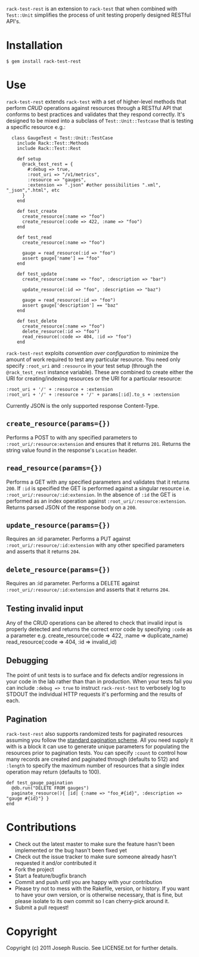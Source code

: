 `rack-test-rest` is an extension to `rack-test` that when combined with
`Test::Unit` simplifies the process of unit testing properly
designed RESTful API's.

# Installation
    $ gem install rack-test-rest

# Use

`rack-test-rest` extends `rack-test` with a set of higher-level methods that
perform _CRUD_ operations against resources through a RESTful API that conforms
to best practices and validates that they respond correctly.
It's designed to be mixed into a subclass of `Test::Unit::Testcase`
that is testing a specific resource e.g.:

      class GaugeTest < Test::Unit::TestCase
        include Rack::Test::Methods
        include Rack::Test::Rest

        def setup
          @rack_test_rest = {
            #:debug => true,
            :root_uri => "/v1/metrics",
            :resource => "gauges",
            :extension => ".json" #other possibilities ".xml", "_json",".html", etc
          }
        end

        def test_create
          create_resource(:name => "foo")
          create_resource(:code => 422, :name => "foo")
        end

        def test_read
          create_resource(:name => "foo")

          gauge = read_resource(:id => "foo")
          assert gauge['name'] == "foo"
        end

        def test_update
          create_resource(:name => "foo", :description => "bar")

          update_resource(:id => "foo", :description => "baz")

          gauge = read_resource(:id => "foo")
          assert gauge['description'] == "baz"
        end

        def test_delete
          create_resource(:name => "foo")
          delete_resource(:id => "foo")
          read_resource(:code => 404, :id => "foo")
        end

`rack-test-rest` exploits _convention over configuration_ to minimize the amount of work
required to test any particular resource. You need only specify `:root_uri` and `:resource`
in your test setup (through the `@rack_test_rest` instance variable). These are combined
to create either the URI for creating/indexing resources or the URI for a particular resource:

    :root_uri + '/' + :resource + :extension
    :root_uri + '/' + :resource + '/' + params[:id].to_s + :extension

Currently JSON is the only supported response Content-Type.

## `create_resource(params={})`

Performs a POST to with any specified parameters to `:root_uri/:resource:extension`
and ensures that it returns `201`. Returns the string value found in the response's
`Location` header.

## `read_resource(params={})`

Performs a GET with any specified parameters and validates that it returns `200`.
If `:id` is specified the GET is performed against a singular resource i.e.
`:root_uri/:resource/:id:extension`. In the absence of `:id` the GET is performed
as an index operation against `:root_uri/:resource:extension`. Returns parsed
JSON of the response body on a `200`.

## `update_resource(params={})`

Requires an :id parameter. Performs a PUT against `:root_uri/:resource/:id:extension`
with any other specified parameters and asserts that it returns `204`.

## `delete_resource(params={})`

Requires an :id parameter. Performs a DELETE against `:root_uri/:resource/:id:extension`
and asserts that it returns `204`.

## Testing invalid input

Any of the CRUD operations can be altered to check that invalid input is properly
detected and returns the correct error code by specifying `:code` as a parameter
e.g.
    create_resource(:code => 422, :name => duplicate_name)
    read_resource(:code => 404, :id => invalid_id)

## Debugging
The point of unit tests is to surface and fix defects and/or regressions in your code
in the lab rather than than in production. When your tests fail you can include
`:debug => true` to instruct `rack-rest-test` to verbosely log to STDOUT the individual
HTTP requests it's performing and the results of each.

## Pagination
`rack-test-rest` also supports randomized tests for paginated resources assuming you follow
the [standard pagination scheme](http://dev.librato.com/v1/pagination). All you need supply it
with is a block it can use to generate unique parameters for populating the resources prior
to pagination tests. You can specify `:count` to control how many records are created and
paginated through (defaults to 512) and `:length` to specify the maximum number of resources
that a single index operation may return (defaults to 100).

    def test_gauge_pagination
      @db.run("DELETE FROM gauges")
      paginate_resource(){ |id| {:name => "foo_#{id}", :description => "gauge #{id}"} }
    end

# Contributions

* Check out the latest master to make sure the feature hasn't been implemented or the bug hasn't been fixed yet
* Check out the issue tracker to make sure someone already hasn't requested it and/or contributed it
* Fork the project
* Start a feature/bugfix branch
* Commit and push until you are happy with your contribution
* Please try not to mess with the Rakefile, version, or history. If you want to have your own version, or is otherwise necessary, that is fine, but please isolate to its own commit so I can cherry-pick around it.
* Submit a pull request!

# Copyright

Copyright (c) 2011 Joseph Ruscio. See LICENSE.txt for
further details.
